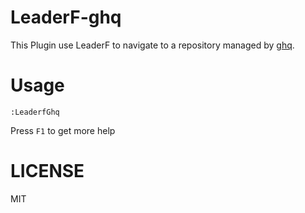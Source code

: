 # LeaderF-ghq

This Plugin use LeaderF to navigate to a repository managed by [ghq](https://github.com/motemen/ghq).

# Usage
```
:LeaderfGhq
```
Press `F1` to get more help

# LICENSE
MIT

